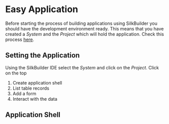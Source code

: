 # Easy Application

Before starting the process of building applications using SilkBuilder you should have the development environment ready. This means that you have created a *System* and the *Project* which will hold the application. Check this process [here](01_development_enviroment.md).

## Setting the Application

Using the SilkBuilder IDE select the *System* and click on the *Project*. Click on the top 

1. Create application shell
2. List table records
3. Add a form
4. Interact with the data



## Application Shell

